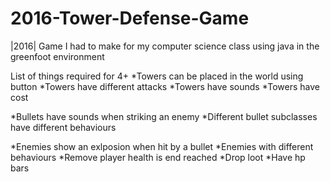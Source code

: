 # 2016-Tower-Defense-Game
|2016| Game I had to make for my computer science class using java in the greenfoot environment 

List of things required for 4+
  *Towers can be placed in the world using button
  *Towers have different attacks
  *Towers have sounds
  *Towers have cost

  *Bullets have sounds when striking an enemy
  *Different bullet subclasses have different behaviours

  *Enemies show an exlposion when hit by a bullet
  *Enemies with different behaviours
  *Remove player health is end reached
  *Drop loot
  *Have hp bars
